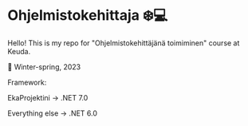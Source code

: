 # Ohjelmistokehittaja :snowflake::computer:

Hello! This is my repo for "Ohjelmistokehittäjänä toimiminen" course at Keuda. 

:date: Winter-spring, 2023 

Framework:

EkaProjektini -> .NET 7.0

Everything else -> .NET 6.0
